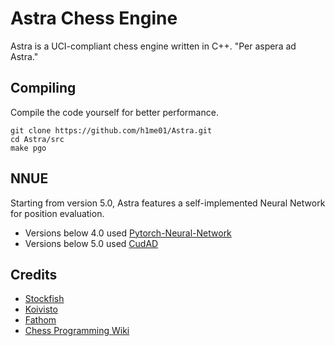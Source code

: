 # Astra Chess Engine

Astra is a UCI-compliant chess engine written in C++. "Per aspera ad Astra."

## Compiling
Compile the code yourself for better performance.
```
git clone https://github.com/h1me01/Astra.git
cd Astra/src
make pgo
```

## NNUE
Starting from version 5.0, Astra features a self-implemented Neural Network for position evaluation.
- Versions below 4.0 used [Pytorch-Neural-Network](https://github.com/h1me01/Pytorch-Neural-Network)
- Versions below 5.0 used [CudAD](https://github.com/Luecx/CudAD)

## Credits
- [Stockfish](https://github.com/official-stockfish/Stockfish)
- [Koivisto](https://github.com/Luecx/Koivisto)
- [Fathom](https://github.com/jdart1/Fathom) 
- [Chess Programming Wiki](https://www.chessprogramming.org/Main_Page)
